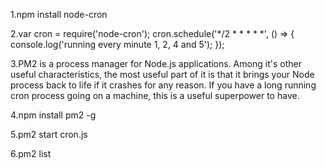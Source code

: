 1.npm install node-cron

2.var cron = require('node-cron');
cron.schedule('*/2 * * * * *', () => {
  console.log('running every minute 1, 2, 4 and 5');
});

3.PM2 is a process manager for Node.js applications. Among it's other useful characteristics, the most useful part of it is that it brings your Node process back to life if it crashes for any reason. If you have a long running cron process going on a machine, this is a useful superpower to have. 

4.npm install pm2 -g

5.pm2 start cron.js

6.pm2 list
